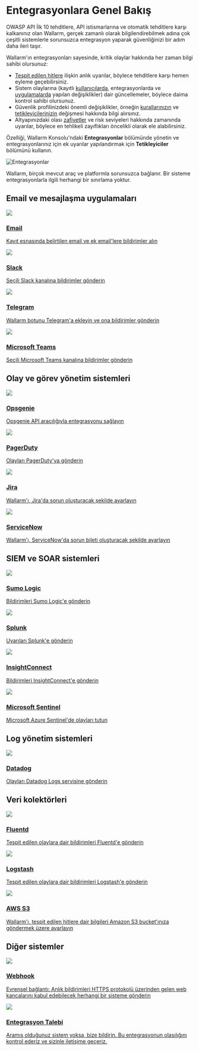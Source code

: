# Entegrasyonlara Genel Bakış

OWASP API İlk 10 tehditlere, API istismarlarına ve otomatik tehditlere karşı kalkanınız olan Wallarm, gerçek zamanlı olarak bilgilendirebilmek adına çok çeşitli sistemlerle sorunsuzca entegrasyon yaparak güvenliğinizi bir adım daha ileri taşır.

Wallarm'ın entegrasyonları sayesinde, kritik olaylar hakkında her zaman bilgi sahibi olursunuz:

* [Tespit edilen hitlere](../../../user-guides/events/check-attack.md) ilişkin anlık uyarılar, böylece tehditlere karşı hemen eyleme geçebilirsiniz.
* Sistem olaylarına (kayıtlı [kullanıcılarda](../../../user-guides/settings/users.md), entegrasyonlarda ve [uygulamalarda](../../../user-guides/settings/applications.md) yapılan değişiklikler) dair güncellemeler, böylece daima kontrol sahibi olursunuz.
* Güvenlik profilinizdeki önemli değişiklikler, örneğin [kurallarınızın](../../../user-guides/rules/intro.md) ve [tetikleyicilerinizin](../../../user-guides/triggers/triggers.md) değişmesi hakkında bilgi alırsınız.
* Altyapınızdaki olası [zafiyetler](../../../about-wallarm/detecting-vulnerabilities.md) ve risk seviyeleri hakkında zamanında uyarılar, böylece en tehlikeli zayıflıkları öncelikli olarak ele alabilirsiniz.

Özelliği, Wallarm Konsolu'ndaki **Entegrasyonlar** bölümünde yönetin ve entegrasyonlarınız için ek uyarılar yapılandırmak için **Tetikleyiciler** bölümünü kullanın.

![Entegrasyonlar](../../../images/user-guides/settings/integrations/integration-panel.png)

Wallarm, birçok mevcut araç ve platformla sorunsuzca bağlanır. Bir sisteme entegrasyonlarla ilgili herhangi bir sınırlama yoktur.

<link rel="stylesheet" href="/supported-platforms.css?v=1" />

## Email ve mesajlaşma uygulamaları

<div class="do-section">
    <div class="do-main">
        <a class="do-card" href="../email/">
            <img class="non-zoomable" src="../../../../images/integration-icons/email.svg" />
            <h3>Email</h3>
            <p>Kayıt esnasında belirtilen email ve ek email'lere bildirimler alın</p>
        </a>
        <a class="do-card" href="../slack/">
            <img class="non-zoomable" src="../../../../images/integration-icons/slack.png" />
            <h3>Slack</h3>
            <p>Seçili Slack kanalına bildirimler gönderin</p>
        </a>
        <a class="do-card" href="../telegram/">
            <img class="non-zoomable" src="../../../../images/integration-icons/telegram.png" />
            <h3>Telegram</h3>
            <p>Wallarm botunu Telegram'a ekleyin ve ona bildirimler gönderin</p>
        </a>
        <a class="do-card" href="../microsoft-teams/">
            <img class="non-zoomable" src="../../../../images/integration-icons/msteams.svg" />
            <h3>Microsoft Teams</h3>
            <p>Seçili Microsoft Teams kanalına bildirimler gönderin</p>
        </a>
    </div>
</div>

## Olay ve görev yönetim sistemleri

<div class="do-section">
    <div class="do-main">
        <a class="do-card" href="../opsgenie/">
            <img class="non-zoomable" src="../../../../images/integration-icons/opsgenie.png" />
            <h3>Opsgenie</h3>
            <p>Opsgenie API aracılığıyla entegrasyonu sağlayın</p>
        </a>
        <a class="do-card" href="../pagerduty/">
            <img class="non-zoomable" src="../../../../images/integration-icons/pagerduty.png" />
            <h3>PagerDuty</h3>
            <p>Olayları PagerDuty'ya gönderin</p>
        </a>
        <a class="do-card" href="../jira/">
            <img class="non-zoomable" src="../../../../images/integration-icons/jira.png" />
            <h3>Jira</h3>
            <p>Wallarm'ı, Jira'da sorun oluşturacak şekilde ayarlayın</p>
        </a>
        <a class="do-card" href="../servicenow/">
            <img class="non-zoomable" src="../../../../images/integration-icons/servicenow.svg" />
            <h3>ServiceNow</h3>
            <p>Wallarm'ı, ServiceNow'da sorun bileti oluşturacak şekilde ayarlayın</p>
        </a>
    </div>
</div>

## SIEM ve SOAR sistemleri

<div class="do-section">
    <div class="do-main">
        <a class="do-card" href="../sumologic/">
            <img class="non-zoomable" src="../../../../images/integration-icons/sumologic.svg" />
            <h3>Sumo Logic</h3>
            <p>Bildirimleri Sumo Logic'e gönderin</p>
        </a>
        <a class="do-card" href="../splunk/">
            <img class="non-zoomable" src="../../../../images/integration-icons/splunk.png" />
            <h3>Splunk</h3>
            <p>Uyarıları Splunk'e gönderin</p>
        </a>
        <a class="do-card" href="../insightconnect/">
            <img class="non-zoomable" src="../../../../images/integration-icons/insightconnect.svg" />
            <h3>InsightConnect</h3>
            <p>Bildirimleri InsightConnect'e gönderin</p>
        </a>
        <a class="do-card" href="../azure-sentinel/">
            <img class="non-zoomable" src="../../../../images/integration-icons/mssentinel.png" />
            <h3>Microsoft Sentinel</h3>
            <p>Microsoft Azure Sentinel'de olayları tutun</p>
        </a>
    </div>
</div>

## Log yönetim sistemleri

<div class="do-section">
    <div class="do-main">
        <a class="do-card" href="../datadog/">
            <img class="non-zoomable" src="../../../../images/integration-icons/datadog.png" />
            <h3>Datadog</h3>
            <p>Olayları Datadog Logs servisine gönderin</p>
        </a>
    </div>
</div>

## Veri kolektörleri

<div class="do-section">
    <div class="do-main">
        <a class="do-card" href="../fluentd/">
            <img class="non-zoomable" src="../../../../images/integration-icons/fluentd.png" />
            <h3>Fluentd</h3>
            <p>Tespit edilen olaylara dair bildirimleri Fluentd'e gönderin</p>
        </a>
        <a class="do-card" href="../logstash/">
            <img class="non-zoomable" src="../../../../images/integration-icons/logstash.png" />
            <h3>Logstash</h3>
            <p>Tespit edilen olaylara dair bildirimleri Logstash'e gönderin</p>
        </a>
        <a class="do-card" href="../amazon-s3/">
            <img class="non-zoomable" src="../../../../images/integration-icons/awss3.svg" />
            <h3>AWS S3</h3>
            <p>Wallarm'ı, tespit edilen hitlere dair bilgileri Amazon S3 bucket'ınıza göndermek üzere ayarlayın</p>
        </a>
    </div>
</div>

## Diğer sistemler

<div class="do-section">
    <div class="do-main">
        <a class="do-card" href="../webhook/">
            <img class="non-zoomable" src="../../../../images/integration-icons/webhook.svg" />
            <h3>Webhook</h3>
            <p>Evrensel bağlantı: Anlık bildirimleri HTTPS protokolü üzerinden gelen web kancalarını kabul edebilecek herhangi bir sisteme gönderin</p>
        </a>
        <a class="do-card" href="mailto:sales@wallarm.com?subject=Request%20for%20integration%20between%20Wallarm%20and%20<SYSTEM>&body=Hello%20Wallarm%20Sales%20Team%2C%0AIn%20Wallarm%2C%20the%20integration%20with%20<SYSTEM>%20is%20not%20presented%2C%20although%20the%20ability%20to%20integrate%20with%20this%20system%20would%20be%20benefitial%20for%20us.%0A%0AWe%20would%20be%20grateful%20if%20you%20could%20consider%20the%20technical%20feasibility%20of%20this%20integration%20and%20are%20ready%20to%20schedule%20a%20call%20with%20you%20to%20discuss%20our%20requirements%20in%20detail.%0A%0AWe%20are%20looking%20forward%20to%20your%20response.">
            <img class="non-zoomable" src="../../../../images/integration-icons/other-system.svg" />
            <h3>Entegrasyon Talebi</h3>
            <p>Aramış olduğunuz sistem yoksa, bize bildirin. Bu entegrasyonun olasılığını kontrol ederiz ve sizinle iletişime geçeriz.</p>
        </a>
    </div>
</div>

<script src="/supported-platforms.js?v=1"></script>